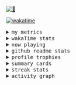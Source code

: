 [![🐙](https://hits.seeyoufarm.com/api/count/incr/badge.svg?url=https%3A%2F%2Fgithub.com%2Fktnkk%2Fhit-counter&count_bg=%23070707&title_bg=%23070707&icon=&icon_color=%23E7E7E7&title=visitors&edge_flat=true)](https://hits.seeyoufarm.com)

[![wakatime](https://wakatime.com/badge/user/43ee8060-219a-4cc8-b7a0-9a681ab5a8a7.svg)](https://wakatime.com/@43ee8060-219a-4cc8-b7a0-9a681ab5a8a7)

<details>
  <summary> <samp>my metrics</samp></summary>
  
  <br>
  
 ![🐳](https://github.com/kkhys/kkhys/blob/main/github-metrics.svg)
  
  ***
</details>

<details>
  <summary> <samp>wakaTime stats</samp></summary>
  
  <br>
  
<!--START_SECTION:waka-->
![Code Time](http://img.shields.io/badge/Code%20Time-82%20hrs%2050%20mins-blue)

**🐱 My GitHub Data** 

> 🏆 416 Contributions in the Year 2023
 > 
> 📦 4.9 MB Used in GitHub's Storage 
 > 
> 💼 Opted to Hire
 > 
> 📜 3 Public Repositories 
 > 
> 🔑 53 Private Repositories  
 > 
**I'm an Early 🐤** 

```text
🌞 Morning    964 commits    █████████░░░░░░░░░░░░░░░░   35.59% 
🌆 Daytime    668 commits    ██████░░░░░░░░░░░░░░░░░░░   24.66% 
🌃 Evening    955 commits    ████████░░░░░░░░░░░░░░░░░   35.25% 
🌙 Night      122 commits    █░░░░░░░░░░░░░░░░░░░░░░░░   4.5%

```
📅 **I'm Most Productive on Monday** 

```text
Monday       519 commits    ████░░░░░░░░░░░░░░░░░░░░░   19.16% 
Tuesday      477 commits    ████░░░░░░░░░░░░░░░░░░░░░   17.61% 
Wednesday    488 commits    ████░░░░░░░░░░░░░░░░░░░░░   18.01% 
Thursday     496 commits    ████░░░░░░░░░░░░░░░░░░░░░   18.31% 
Friday       393 commits    ███░░░░░░░░░░░░░░░░░░░░░░   14.51% 
Saturday     210 commits    ██░░░░░░░░░░░░░░░░░░░░░░░   7.75% 
Sunday       126 commits    █░░░░░░░░░░░░░░░░░░░░░░░░   4.65%

```


📊 **This Week I Spent My Time On** 

```text
⌚︎ Time Zone: Asia/Tokyo

💬 Programming Languages: 
Other                    46 hrs 49 mins      ███████████████████████░░   91.96% 
Ruby                     3 hrs               █░░░░░░░░░░░░░░░░░░░░░░░░   5.92% 
Bash                     35 mins             ░░░░░░░░░░░░░░░░░░░░░░░░░   1.15% 
Slim                     9 mins              ░░░░░░░░░░░░░░░░░░░░░░░░░   0.32% 
.env file                8 mins              ░░░░░░░░░░░░░░░░░░░░░░░░░   0.28%

🔥 Editors: 
Browser                  46 hrs 49 mins      ███████████████████████░░   91.96% 
RubyMine                 4 hrs 4 mins        ██░░░░░░░░░░░░░░░░░░░░░░░   8.02% 
DataGrip                 0 secs              ░░░░░░░░░░░░░░░░░░░░░░░░░   0.02%

💻 Operating System: 
Mac                      50 hrs 54 mins      █████████████████████████   100.0%

```


 Last Updated on 2023/01/28 18:32:54 UTC
<!--END_SECTION:waka-->
  
  ***
</details>


<details>
  <summary> <samp>now playing</samp></summary>
  
  <br>
 
 [![🐟](https://spotify-github-profile.vercel.app/api/view?uid=31ryofms4dnv7mrohhepo4c4zgqu&cover_image=true&theme=default&show_offline=false&background_color=121212&bar_color=53b14f&bar_color_cover=false)](https://open.spotify.com/user/31ryofms4dnv7mrohhepo4c4zgqu)
  
  ***
</details>

<details>
  <summary> <samp>github readme stats</samp></summary>
  
  <br>
  
 <p align="left"> 
  <img alt="🐠" src="https://github-readme-stats.vercel.app/api?username=kkhys&count_private=true&show_icons=true&theme=dark&include_all_commits=true" />
  <img alt="🐟" src="https://github-readme-stats.vercel.app/api/top-langs/?username=kkhys&layout=compact&theme=dark&langs_count=10&hide=HTML,CSS,SCSS" />
</p>
  
  ***
</details>

<details>
  <summary> <samp>profile trophies</samp></summary>
  
  <br>
  
  [![🐬](https://github-profile-trophy.vercel.app/?username=kkhys&rank=SECRET,SSS,SS,S,AAA,AA,A&theme=darkhub&row=1&margin-w=10&no-bg=true)](https://github.com/ryo-ma/github-profile-trophy)
  
  ***
</details>

<details>
  <summary> <samp>summary cards</samp></summary>
  
  <br>
  
  ![🐋](https://github-profile-summary-cards.vercel.app/api/cards/profile-details?username=kkhys&theme=github_dark)
  ![🦑](https://github-profile-summary-cards.vercel.app/api/cards/repos-per-language?username=kkhys&theme=github_dark)
  ![🦭](https://github-profile-summary-cards.vercel.app/api/cards/most-commit-language?username=kkhys&theme=github_dark)
  ![🦀](https://github-profile-summary-cards.vercel.app/api/cards/stats?username=kkhys&theme=github_dark)
  ![🦈](https://github-profile-summary-cards.vercel.app/api/cards/productive-time?username=kkhys&theme=github_dark)
  
  ***
</details>

<details>
  <summary> <samp>streak stats</samp></summary>
  
  <br>
  
  [![🐠](http://github-readme-streak-stats.herokuapp.com?user=kkhys&theme=dark)](https://git.io/streak-stats)
  
  ***
</details>

<details>
  <summary> <samp>activity graph</samp></summary>
  
  <br>
  
  [![🐡](https://github-readme-activity-graph.cyclic.app/graph?username=kkhys&theme=xcode)](https://github.com/ashutosh00710/github-readme-activity-graph)
  
  ***
</details>
